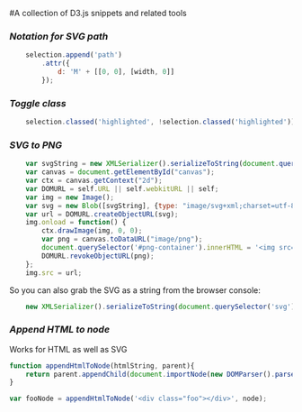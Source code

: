 #A collection of D3.js snippets and related tools

### *Notation for SVG path*

```javascript
    selection.append('path')
        .attr({
            d: 'M' + [[0, 0], [width, 0]]
        });
```

### *Toggle class*

```javascript
    selection.classed('highlighted', !selection.classed('highlighted'));
```

### *SVG to PNG*

```javascript
    var svgString = new XMLSerializer().serializeToString(document.querySelector('svg'));
    var canvas = document.getElementById("canvas");
    var ctx = canvas.getContext("2d");
    var DOMURL = self.URL || self.webkitURL || self;
    var img = new Image();
    var svg = new Blob([svgString], {type: "image/svg+xml;charset=utf-8"});
    var url = DOMURL.createObjectURL(svg);
    img.onload = function() {
        ctx.drawImage(img, 0, 0);
        var png = canvas.toDataURL("image/png");
        document.querySelector('#png-container').innerHTML = '<img src="'+png+'"/>';
        DOMURL.revokeObjectURL(png);
    };
    img.src = url;
```

So you can also grab the SVG as a string from the browser console:

```javascript
    new XMLSerializer().serializeToString(document.querySelector('svg'))
```

### *Append HTML to node*
Works for HTML as well as SVG

```javascript
function appendHtmlToNode(htmlString, parent){
    return parent.appendChild(document.importNode(new DOMParser().parseFromString(htmlString, 'text/html').body.childNodes[0], true));
}

var fooNode = appendHtmlToNode('<div class="foo"></div>', node);
```